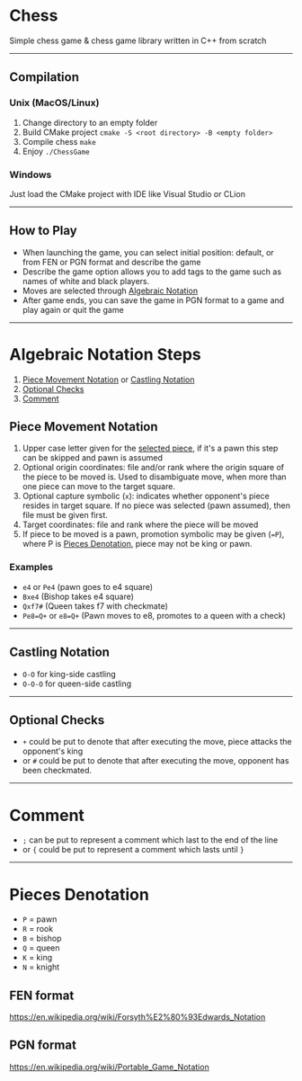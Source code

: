 # Chess
Simple chess game & chess game library written in C++ from scratch

---
## Compilation

### Unix (MacOS/Linux)
1. Change directory to an empty folder
2. Build CMake project `cmake -S <root directory> -B <empty folder>`
3. Compile chess `make`
4. Enjoy `./ChessGame`

### Windows
Just load the CMake project with IDE like Visual Studio or CLion

---
## How to Play
- When launching the game, you can select initial position: default, or from FEN or PGN format and describe the game
- Describe the game option allows you to add tags to the game such as names of white and black players.
- Moves are selected through [Algebraic Notation](#algebraic-notation-steps)
- After game ends, you can save the game in PGN format to a game and play again or quit the game

---
# Algebraic Notation Steps
1. [Piece Movement Notation](#piece-movement-notation) or [Castling Notation](#castling-notation)
2. [Optional Checks](#optional-checks)
3. [Comment](#comment)

## Piece Movement Notation
1. Upper case letter given for the [selected piece](#pieces-denotation), if it's a pawn this step can be skipped and pawn is assumed
2. Optional origin coordinates: file and/or rank where the origin square of the piece to be moved is. Used to disambiguate move, when more than one piece can move to the target square.
3. Optional capture symbolic (`x`): indicates whether opponent's piece resides in target square. If no piece was selected (pawn assumed), then file must be given first.
4. Target coordinates: file and rank where the piece will be moved
5. If piece to be moved is a pawn, promotion symbolic may be given (`=P`), where P is [Pieces Denotation](#pieces-denotation), piece may not be king or pawn.

### Examples
- `e4` or `Pe4` (pawn goes to e4 square)
- `Bxe4` (Bishop takes e4 square)
- `Qxf7#` (Queen takes f7 with checkmate)
- `Pe8=Q+` or `e8=Q+` (Pawn moves to e8, promotes to a queen with a check)

---
## Castling Notation
- `O-O` for king-side castling
- `O-O-O` for queen-side castling

---
## Optional Checks
- `+` could be put to denote that after executing the move, piece attacks the opponent's king
- or `#` could be put to denote that after executing the move, opponent has been checkmated.

---
# Comment
- `;` can be put to represent a comment which last to the end of the line
- or `{` could be put to represent a comment which lasts until `}`

---
# Pieces Denotation
- `P` = pawn
- `R` = rook
- `B` = bishop
- `Q` = queen
- `K` = king
- `N` = knight

## FEN format
https://en.wikipedia.org/wiki/Forsyth%E2%80%93Edwards_Notation

## PGN format
https://en.wikipedia.org/wiki/Portable_Game_Notation
